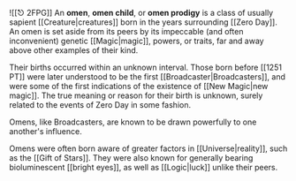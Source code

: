 ---
---
![[⎋ 2FPG]]
An **omen**, **omen child**, or **omen prodigy** is a class of usually sapient [[Creature|creatures]] born in the years surrounding [[Zero Day]]. An omen is set aside from its peers by its impeccable (and often inconvenient) genetic [[Magic|magic]], powers, or traits, far and away above other examples of their kind. 

Their births occurred within an unknown interval. Those born before [[1251 PT]] were later understood to be the first [[Broadcaster|Broadcasters]], and were some of the first indications of the existence of [[New Magic|new magic]]. The true meaning or reason for their birth is unknown, surely related to the events of Zero Day in some fashion.

Omens, like Broadcasters, are known to be drawn powerfully to one another's influence.

Omens were often born aware of greater factors in [[Universe|reality]], such as the [[Gift of Stars]]. They were also known for generally bearing bioluminescent [[bright eyes]], as well as [[Logic|luck]] unlike their peers.